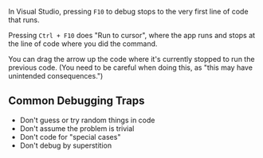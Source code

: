 In Visual Studio, pressing `F10` to debug stops to the very first line of code that runs.

Pressing `Ctrl + F10` does "Run to cursor", where the app runs and stops at the line of code where you did the command.

You can drag the arrow up the code where it's currently stopped to run the previous code. (You need to be careful when doing this, as "this may have unintended consequences.")

## Common Debugging Traps
- Don't guess or try random things in code
- Don't assume the problem is trivial
- Don't code for "special cases"
- Don't debug by superstition